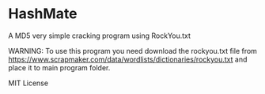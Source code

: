 # HashMate
A MD5 very simple cracking program using RockYou.txt

WARNING: To use this program you need download the rockyou.txt file from https://www.scrapmaker.com/data/wordlists/dictionaries/rockyou.txt and place it to main program folder.


MIT License
